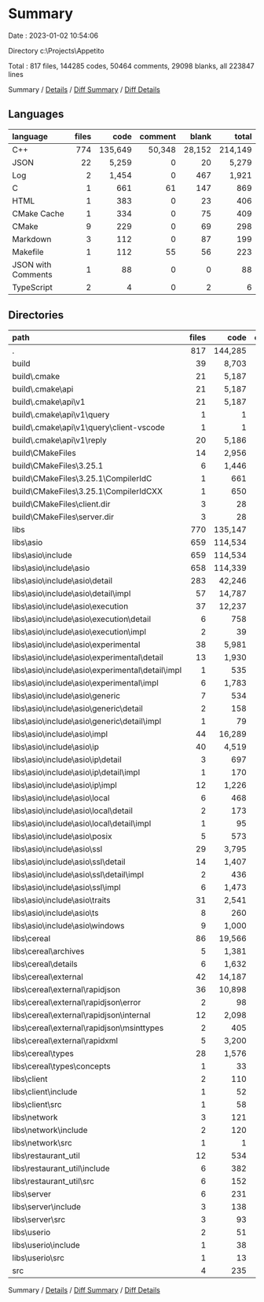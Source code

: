 # Summary

Date : 2023-01-02 10:54:06

Directory c:\\Projects\\Appetito

Total : 817 files,  144285 codes, 50464 comments, 29098 blanks, all 223847 lines

Summary / [Details](details.md) / [Diff Summary](diff.md) / [Diff Details](diff-details.md)

## Languages
| language | files | code | comment | blank | total |
| :--- | ---: | ---: | ---: | ---: | ---: |
| C++ | 774 | 135,649 | 50,348 | 28,152 | 214,149 |
| JSON | 22 | 5,259 | 0 | 20 | 5,279 |
| Log | 2 | 1,454 | 0 | 467 | 1,921 |
| C | 1 | 661 | 61 | 147 | 869 |
| HTML | 1 | 383 | 0 | 23 | 406 |
| CMake Cache | 1 | 334 | 0 | 75 | 409 |
| CMake | 9 | 229 | 0 | 69 | 298 |
| Markdown | 3 | 112 | 0 | 87 | 199 |
| Makefile | 1 | 112 | 55 | 56 | 223 |
| JSON with Comments | 1 | 88 | 0 | 0 | 88 |
| TypeScript | 2 | 4 | 0 | 2 | 6 |

## Directories
| path | files | code | comment | blank | total |
| :--- | ---: | ---: | ---: | ---: | ---: |
| . | 817 | 144,285 | 50,464 | 29,098 | 223,847 |
| build | 39 | 8,703 | 179 | 981 | 9,863 |
| build\\.cmake | 21 | 5,187 | 0 | 20 | 5,207 |
| build\\.cmake\\api | 21 | 5,187 | 0 | 20 | 5,207 |
| build\\.cmake\\api\\v1 | 21 | 5,187 | 0 | 20 | 5,207 |
| build\\.cmake\\api\\v1\\query | 1 | 1 | 0 | 0 | 1 |
| build\\.cmake\\api\\v1\\query\\client-vscode | 1 | 1 | 0 | 0 | 1 |
| build\\.cmake\\api\\v1\\reply | 20 | 5,186 | 0 | 20 | 5,206 |
| build\\CMakeFiles | 14 | 2,956 | 124 | 822 | 3,902 |
| build\\CMakeFiles\\3.25.1 | 6 | 1,446 | 124 | 337 | 1,907 |
| build\\CMakeFiles\\3.25.1\\CompilerIdC | 1 | 661 | 61 | 147 | 869 |
| build\\CMakeFiles\\3.25.1\\CompilerIdCXX | 1 | 650 | 63 | 145 | 858 |
| build\\CMakeFiles\\client.dir | 3 | 28 | 0 | 9 | 37 |
| build\\CMakeFiles\\server.dir | 3 | 28 | 0 | 9 | 37 |
| libs | 770 | 135,147 | 50,261 | 28,008 | 213,416 |
| libs\\asio | 659 | 114,534 | 41,911 | 24,143 | 180,588 |
| libs\\asio\\include | 659 | 114,534 | 41,911 | 24,143 | 180,588 |
| libs\\asio\\include\\asio | 658 | 114,339 | 41,902 | 24,138 | 180,379 |
| libs\\asio\\include\\asio\\detail | 283 | 42,246 | 6,699 | 9,377 | 58,322 |
| libs\\asio\\include\\asio\\detail\\impl | 57 | 14,787 | 1,412 | 2,590 | 18,789 |
| libs\\asio\\include\\asio\\execution | 37 | 12,237 | 1,315 | 2,380 | 15,932 |
| libs\\asio\\include\\asio\\execution\\detail | 6 | 758 | 56 | 161 | 975 |
| libs\\asio\\include\\asio\\execution\\impl | 2 | 39 | 18 | 21 | 78 |
| libs\\asio\\include\\asio\\experimental | 38 | 5,981 | 1,229 | 1,305 | 8,515 |
| libs\\asio\\include\\asio\\experimental\\detail | 13 | 1,930 | 210 | 389 | 2,529 |
| libs\\asio\\include\\asio\\experimental\\detail\\impl | 1 | 535 | 15 | 60 | 610 |
| libs\\asio\\include\\asio\\experimental\\impl | 6 | 1,783 | 110 | 386 | 2,279 |
| libs\\asio\\include\\asio\\generic | 7 | 534 | 239 | 163 | 936 |
| libs\\asio\\include\\asio\\generic\\detail | 2 | 158 | 36 | 51 | 245 |
| libs\\asio\\include\\asio\\generic\\detail\\impl | 1 | 79 | 9 | 23 | 111 |
| libs\\asio\\include\\asio\\impl | 44 | 16,289 | 785 | 2,410 | 19,484 |
| libs\\asio\\include\\asio\\ip | 40 | 4,519 | 2,379 | 1,163 | 8,061 |
| libs\\asio\\include\\asio\\ip\\detail | 3 | 697 | 99 | 113 | 909 |
| libs\\asio\\include\\asio\\ip\\detail\\impl | 1 | 170 | 9 | 21 | 200 |
| libs\\asio\\include\\asio\\ip\\impl | 12 | 1,226 | 111 | 280 | 1,617 |
| libs\\asio\\include\\asio\\local | 6 | 468 | 173 | 153 | 794 |
| libs\\asio\\include\\asio\\local\\detail | 2 | 173 | 42 | 57 | 272 |
| libs\\asio\\include\\asio\\local\\detail\\impl | 1 | 95 | 12 | 25 | 132 |
| libs\\asio\\include\\asio\\posix | 5 | 573 | 806 | 140 | 1,519 |
| libs\\asio\\include\\asio\\ssl | 29 | 3,795 | 1,699 | 889 | 6,383 |
| libs\\asio\\include\\asio\\ssl\\detail | 14 | 1,407 | 282 | 360 | 2,049 |
| libs\\asio\\include\\asio\\ssl\\detail\\impl | 2 | 436 | 35 | 81 | 552 |
| libs\\asio\\include\\asio\\ssl\\impl | 6 | 1,473 | 80 | 231 | 1,784 |
| libs\\asio\\include\\asio\\traits | 31 | 2,541 | 347 | 806 | 3,694 |
| libs\\asio\\include\\asio\\ts | 8 | 260 | 75 | 125 | 460 |
| libs\\asio\\include\\asio\\windows | 9 | 1,000 | 1,157 | 241 | 2,398 |
| libs\\cereal | 86 | 19,566 | 7,848 | 3,725 | 31,139 |
| libs\\cereal\\archives | 5 | 1,381 | 944 | 326 | 2,651 |
| libs\\cereal\\details | 6 | 1,632 | 989 | 320 | 2,941 |
| libs\\cereal\\external | 42 | 14,187 | 3,730 | 2,542 | 20,459 |
| libs\\cereal\\external\\rapidjson | 36 | 10,898 | 3,353 | 2,313 | 16,564 |
| libs\\cereal\\external\\rapidjson\\error | 2 | 98 | 91 | 48 | 237 |
| libs\\cereal\\external\\rapidjson\\internal | 12 | 2,098 | 300 | 424 | 2,822 |
| libs\\cereal\\external\\rapidjson\\msinttypes | 2 | 405 | 115 | 98 | 618 |
| libs\\cereal\\external\\rapidxml | 5 | 3,200 | 354 | 206 | 3,760 |
| libs\\cereal\\types | 28 | 1,576 | 1,335 | 354 | 3,265 |
| libs\\cereal\\types\\concepts | 1 | 33 | 32 | 9 | 74 |
| libs\\client | 2 | 110 | 71 | 14 | 195 |
| libs\\client\\include | 1 | 52 | 16 | 3 | 71 |
| libs\\client\\src | 1 | 58 | 55 | 11 | 124 |
| libs\\network | 3 | 121 | 24 | 22 | 167 |
| libs\\network\\include | 2 | 120 | 24 | 21 | 165 |
| libs\\network\\src | 1 | 1 | 0 | 1 | 2 |
| libs\\restaurant_util | 12 | 534 | 318 | 69 | 921 |
| libs\\restaurant_util\\include | 6 | 382 | 305 | 36 | 723 |
| libs\\restaurant_util\\src | 6 | 152 | 13 | 33 | 198 |
| libs\\server | 6 | 231 | 85 | 31 | 347 |
| libs\\server\\include | 3 | 138 | 5 | 14 | 157 |
| libs\\server\\src | 3 | 93 | 80 | 17 | 190 |
| libs\\userio | 2 | 51 | 4 | 4 | 59 |
| libs\\userio\\include | 1 | 38 | 4 | 3 | 45 |
| libs\\userio\\src | 1 | 13 | 0 | 1 | 14 |
| src | 4 | 235 | 24 | 22 | 281 |

Summary / [Details](details.md) / [Diff Summary](diff.md) / [Diff Details](diff-details.md)